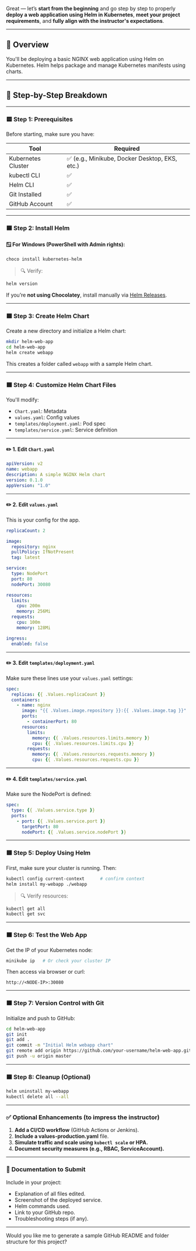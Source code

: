 Great — let’s **start from the beginning** and go step by step to properly **deploy a web application using Helm in Kubernetes**, **meet your project requirements**, and **fully align with the instructor's expectations**.

---

## 🧠 **Overview**

You'll be deploying a basic NGINX web application using Helm on Kubernetes. Helm helps package and manage Kubernetes manifests using charts.

---

## 🧰 **Step-by-Step Breakdown**

---

### 🟨 **Step 1: Prerequisites**

Before starting, make sure you have:

| Tool               | Required                                      |
| ------------------ | --------------------------------------------- |
| Kubernetes Cluster | ✅ (e.g., Minikube, Docker Desktop, EKS, etc.) |
| kubectl CLI        | ✅                                             |
| Helm CLI           | ✅                                             |
| Git Installed      | ✅                                             |
| GitHub Account     | ✅                                             |

---

### 🟦 **Step 2: Install Helm**

#### 🪟 For **Windows** (PowerShell with Admin rights):

```powershell
choco install kubernetes-helm
```

> 🔍 Verify:

```powershell
helm version
```

If you’re **not using Chocolatey**, install manually via [Helm Releases](https://github.com/helm/helm/releases).

---

### 🟩 **Step 3: Create Helm Chart**

Create a new directory and initialize a Helm chart:

```bash
mkdir helm-web-app
cd helm-web-app
helm create webapp
```

This creates a folder called `webapp` with a sample Helm chart.

---

### 🟪 **Step 4: Customize Helm Chart Files**

You'll modify:

* `Chart.yaml`: Metadata
* `values.yaml`: Config values
* `templates/deployment.yaml`: Pod spec
* `templates/service.yaml`: Service definition

---

#### ✏️ 1. Edit `Chart.yaml`

```yaml
apiVersion: v2
name: webapp
description: A simple NGINX Helm chart
version: 0.1.0
appVersion: "1.0"
```

---

#### ✏️ 2. Edit `values.yaml`

This is your config for the app.

```yaml
replicaCount: 2

image:
  repository: nginx
  pullPolicy: IfNotPresent
  tag: latest

service:
  type: NodePort
  port: 80
  nodePort: 30080

resources:
  limits:
    cpu: 200m
    memory: 256Mi
  requests:
    cpu: 100m
    memory: 128Mi

ingress:
  enabled: false
```

---

#### ✏️ 3. Edit `templates/deployment.yaml`

Make sure these lines use your `values.yaml` settings:

```yaml
spec:
  replicas: {{ .Values.replicaCount }}
  containers:
    - name: nginx
      image: "{{ .Values.image.repository }}:{{ .Values.image.tag }}"
      ports:
        - containerPort: 80
      resources:
        limits:
          memory: {{ .Values.resources.limits.memory }}
          cpu: {{ .Values.resources.limits.cpu }}
        requests:
          memory: {{ .Values.resources.requests.memory }}
          cpu: {{ .Values.resources.requests.cpu }}
```

---

#### ✏️ 4. Edit `templates/service.yaml`

Make sure the NodePort is defined:

```yaml
spec:
  type: {{ .Values.service.type }}
  ports:
    - port: {{ .Values.service.port }}
      targetPort: 80
      nodePort: {{ .Values.service.nodePort }}
```

---

### 🟥 **Step 5: Deploy Using Helm**

First, make sure your cluster is running. Then:

```bash
kubectl config current-context      # confirm context
helm install my-webapp ./webapp
```

> 🔍 Verify resources:

```bash
kubectl get all
kubectl get svc
```

---

### 🟧 **Step 6: Test the Web App**

Get the IP of your Kubernetes node:

```bash
minikube ip   # Or check your cluster IP
```

Then access via browser or curl:

```
http://<NODE-IP>:30080
```

---

### 🟫 **Step 7: Version Control with Git**

Initialize and push to GitHub:

```bash
cd helm-web-app
git init
git add .
git commit -m "Initial Helm webapp chart"
git remote add origin https://github.com/your-username/helm-web-app.git
git push -u origin master
```

---

### 🟦 **Step 8: Cleanup (Optional)**

```bash
helm uninstall my-webapp
kubectl delete all --all
```

---

### ✅ **Optional Enhancements (to impress the instructor)**

1. **Add a CI/CD workflow** (GitHub Actions or Jenkins).
2. **Include a values-production.yaml** file.
3. **Simulate traffic and scale using `kubectl scale` or HPA.**
4. **Document security measures (e.g., RBAC, ServiceAccount).**

---

### 📄 **Documentation to Submit**

Include in your project:

* Explanation of all files edited.
* Screenshot of the deployed service.
* Helm commands used.
* Link to your GitHub repo.
* Troubleshooting steps (if any).

---

Would you like me to generate a sample GitHub README and folder structure for this project?

